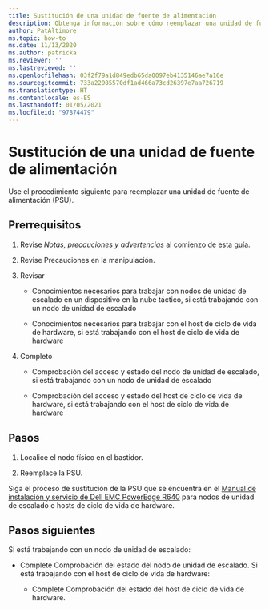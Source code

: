 ```yaml
---
title: Sustitución de una unidad de fuente de alimentación
description: Obtenga información sobre cómo reemplazar una unidad de fuente de alimentación.
author: PatAltimore
ms.topic: how-to
ms.date: 11/13/2020
ms.author: patricka
ms.reviewer: ''
ms.lastreviewed: ''
ms.openlocfilehash: 03f2f79a1d849edb65da0097eb4135146ae7a16e
ms.sourcegitcommit: 733a22985570df1ad466a73cd26397e7aa726719
ms.translationtype: HT
ms.contentlocale: es-ES
ms.lasthandoff: 01/05/2021
ms.locfileid: "97874479"
---
```

# <a name="replacing-a-power-supply-unit"></a>Sustitución de una unidad de fuente de alimentación

Use el procedimiento siguiente para reemplazar una unidad de fuente de alimentación (PSU).

## <a name="prerequisites"></a>Prerrequisitos

1.  Revise *Notas, precauciones y advertencias* al comienzo de esta guía.

2.  Revise Precauciones en la manipulación.

3.  Revisar

    -   Conocimientos necesarios para trabajar con nodos de unidad de escalado en un dispositivo en la nube táctico, si está trabajando con un nodo de unidad de escalado

    -   Conocimientos necesarios para trabajar con el host de ciclo de vida de hardware, si está trabajando con el host de ciclo de vida de hardware

4.  Completo

    -   Comprobación del acceso y estado del nodo de unidad de escalado, si está trabajando con un nodo de unidad de escalado

    -   Comprobación del acceso y estado del host de ciclo de vida de hardware, si está trabajando con el host de ciclo de vida de hardware

## <a name="steps"></a>Pasos

1.  Localice el nodo físico en el bastidor.

2.  Reemplace la PSU.

Siga el proceso de sustitución de la PSU que se encuentra en el [Manual de instalación y servicio de Dell EMC PowerEdge R640](https://www.dell.com/support/manuals/us/en/04/poweredge-r640/per640_ism_pub/dell-emc-poweredge-r640-overview?guid=guid-f39be9ba-158c-45e3-b8b1-f07bb750d6d4) para nodos de unidad de escalado o hosts de ciclo de vida de hardware.

## <a name="next-steps"></a>Pasos siguientes

Si está trabajando con un nodo de unidad de escalado:

-   Complete Comprobación del estado del nodo de unidad de escalado. Si está trabajando con el host de ciclo de vida de hardware:

    -   Complete Comprobación del estado del host de ciclo de vida de hardware.
    
